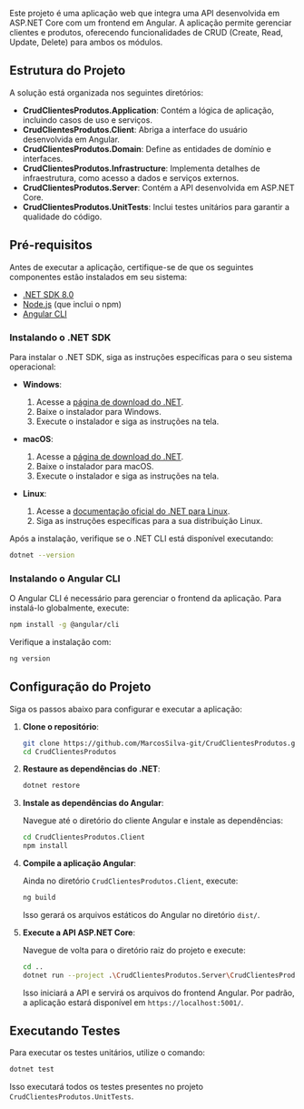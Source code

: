 Este projeto é uma aplicação web que integra uma API desenvolvida em ASP.NET Core com um frontend em Angular. A aplicação permite gerenciar clientes e produtos, oferecendo funcionalidades de CRUD (Create, Read, Update, Delete) para ambos os módulos.

## Estrutura do Projeto

A solução está organizada nos seguintes diretórios:

- **CrudClientesProdutos.Application**: Contém a lógica de aplicação, incluindo casos de uso e serviços.
- **CrudClientesProdutos.Client**: Abriga a interface do usuário desenvolvida em Angular.
- **CrudClientesProdutos.Domain**: Define as entidades de domínio e interfaces.
- **CrudClientesProdutos.Infrastructure**: Implementa detalhes de infraestrutura, como acesso a dados e serviços externos.
- **CrudClientesProdutos.Server**: Contém a API desenvolvida em ASP.NET Core.
- **CrudClientesProdutos.UnitTests**: Inclui testes unitários para garantir a qualidade do código.

## Pré-requisitos

Antes de executar a aplicação, certifique-se de que os seguintes componentes estão instalados em seu sistema:

- [.NET SDK 8.0](https://dotnet.microsoft.com/download)
- [Node.js](https://nodejs.org/) (que inclui o npm)
- [Angular CLI](https://angular.io/cli)

### Instalando o .NET SDK

Para instalar o .NET SDK, siga as instruções específicas para o seu sistema operacional:

- **Windows**:
  1. Acesse a [página de download do .NET](https://dotnet.microsoft.com/download).
  2. Baixe o instalador para Windows.
  3. Execute o instalador e siga as instruções na tela.

- **macOS**:
  1. Acesse a [página de download do .NET](https://dotnet.microsoft.com/download).
  2. Baixe o instalador para macOS.
  3. Execute o instalador e siga as instruções na tela.

- **Linux**:
  1. Acesse a [documentação oficial do .NET para Linux](https://learn.microsoft.com/en-us/dotnet/core/install/linux).
  2. Siga as instruções específicas para a sua distribuição Linux.

Após a instalação, verifique se o .NET CLI está disponível executando:

```bash
dotnet --version
```

### Instalando o Angular CLI

O Angular CLI é necessário para gerenciar o frontend da aplicação. Para instalá-lo globalmente, execute:

```bash
npm install -g @angular/cli
```

Verifique a instalação com:

```bash
ng version
```

## Configuração do Projeto

Siga os passos abaixo para configurar e executar a aplicação:

1. **Clone o repositório**:

   ```bash
   git clone https://github.com/MarcosSilva-git/CrudClientesProdutos.git
   cd CrudClientesProdutos
   ```

2. **Restaure as dependências do .NET**:

   ```bash
   dotnet restore
   ```

3. **Instale as dependências do Angular**:

   Navegue até o diretório do cliente Angular e instale as dependências:

   ```bash
   cd CrudClientesProdutos.Client
   npm install
   ```

4. **Compile a aplicação Angular**:

   Ainda no diretório `CrudClientesProdutos.Client`, execute:

   ```bash
   ng build
   ```

   Isso gerará os arquivos estáticos do Angular no diretório `dist/`.

5. **Execute a API ASP.NET Core**:

   Navegue de volta para o diretório raiz do projeto e execute:

   ```bash
   cd ..
   dotnet run --project .\CrudClientesProdutos.Server\CrudClientesProdutos.Server.csproj
   ```

   Isso iniciará a API e servirá os arquivos do frontend Angular. Por padrão, a aplicação estará disponível em `https://localhost:5001/`.

## Executando Testes

Para executar os testes unitários, utilize o comando:

```bash
dotnet test
```

Isso executará todos os testes presentes no projeto `CrudClientesProdutos.UnitTests`.
